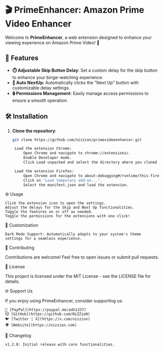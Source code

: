 # 🎬 PrimeEnhancer: Amazon Prime Video Enhancer

Welcome to **PrimeEnhancer**, a web extension designed to enhance your viewing experience on Amazon Prime Video! 🌟

## 🚀 Features

- **⏱️ Adjustable Skip Button Delay**: Set a custom delay for the skip button to enhance your binge-watching experience.
- **🔄 Auto NextUp**: Automatically clicks the "Next Up" button with customizable delay settings.
- **🔒 Permissions Management**: Easily manage access permissions to ensure a smooth operation.

## 🛠️ Installation

1. **Clone the repository**:
   ```bash
   git clone https://github.com/nizzion/primevideoenhancer.git

    Load the extension Chrome:
        Open Chrome and navigate to chrome://extensions/.
        Enable Developer mode.
        Click Load unpacked and select the directory where you cloned the repository.

    Load the extension Firefox:
        Open Chrome and navigate to about:debugging#/runtime/this-firefox.
        Click on "Load temporary add-on...".
        Select the manifest.json and load the extension.

⚙️ Usage

    Click the extension icon to open the settings.
    Adjust the delays for the Skip and Next Up functionalities.
    Toggle the features on or off as needed.
    Toggle the permissions for the extensions with one click!

🌈 Customization

    Dark Mode Support: Automatically adapts to your system's theme settings for a seamless experience.

🤝 Contributing

Contributions are welcome! Feel free to open issues or submit pull requests.

📄 License

This project is licensed under the MIT License - see the LICENSE file for details.

🌐 Support Us

If you enjoy using PrimeEnhancer, consider supporting us:

    💖 [PayPal](https://paypal.me/adn1337)
    🐱 [GitHub](https://github.com/NiZZioN)
    🐦 [Twitter | X](https://x.com/nizzion)
    🌍 [Website](https://nizzion.com)

📜 Changelog

    v1.2.8: Initial release with core functionalities.
